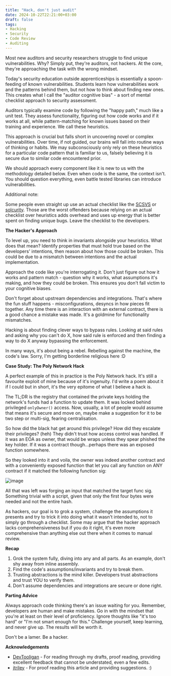 ```yaml
---
title: "Hack, don't just audit"
date: 2024-10-22T22:21:00+03:00
draft: false
tags: 
- Hacking
- Security
- Code Review
- Auditing
---
```


Most new auditors and security researchers struggle to find unique vulnerabilities. Why? Simply put, they're auditors, not hackers. At the core, they're approaching the task with the wrong mindset.

Today's security education outside apprenticeships is essentially a spoon-feeding of known vulnerabilities. Students learn how vulnerabilities work and the patterns behind them, but not how to think about finding new ones. This creates what I call the "auditor cognitive bias" - a sort of mental checklist approach to security assessment.

Auditors typically examine code by following the "happy path," much like a unit test. They assess functionality, figuring out how code works and if it works at all, while pattern-matching for known issues based on their training and experience. We call these heuristics. 

This approach is crucial but falls short in uncovering novel or complex vulnerabilities. Over time, if not guided, our brains will fall into routine ways of thinking or habits. We may subconsciously only rely on these heuristics for a particular code pattern that is familiar to us, falsely believing it is secure due to similar code encountered prior. 

We should approach every component like it is new to us with the methodology detailed below. Even when code is the same, the context isn't. You should question everything, even battle tested libraries can introduce vulnerabilities.

Additional note:

Some people even straight up use an actual checklist like the [SCSVS](https://github.com/ComposableSecurity/SCSVS) or [solcurity](https://github.com/transmissions11/solcurity). Those are the worst offenders because relying on an actual checklist over heuristics adds overhead and uses up energy that is better spent on finding unique bugs. Leave the checklist to the developers.

**The Hacker's Approach**

To level up, you need to think in invariants alongside your heuristics. What does that mean? Identify properties that must hold true based on the developers' intentions, then reason about how those could be broken. This could be due to a mismatch between intentions and the actual implementation.

Approach the code like you're interrogating it. Don't just figure out how it works and pattern match - question why it works, what assumptions it's making, and how they could be broken. This ensures you don't fall victim to your cognitive biases.

Don't forget about upstream dependencies and integrations. That's where the fun stuff happens - misconfigurations, desyncs in how pieces fit together. Any time there is an interaction with an external contract, there is a good chance a mistake was made. It's a goldmine for functionality mismatches.

Hacking is about finding clever ways to bypass rules. Looking at said rules and asking why you can't do X, how said rule is enforced and then finding a way to do X anyway bypassing the enforcement.

In many ways, it's about being a rebel. Rebelling against the machine, the code's law. Sorry, I'm getting borderline religious here :D

**Case Study: The Poly Network Hack**

A perfect example of this in practice is the Poly Network hack. It's still a favourite exploit of mine because of it's ingenuity. I'd write a poem about it if I could but in short, it's the very epitome of what I believe a hack is. 

The TL;DR is the registry that contained the private keys holding the network's funds had a function to update them. It was locked behind privileged `onlyOwner()` access. Now, usually, a lot of people would assume that means it's secure and move on, maybe make a suggestion for it to be two step or multi-sig, fearing centralisation.

So how did the black hat get around this privilege? How did they escalate their privileges? (heh)
They didn't trust how access control was handled. If it was an EOA as owner, that would be wraps unless they spear phished the key holder. If it was a contract though...perhaps there was an exposed function somewhere. 

So they looked into it and voila, the owner was indeed another contract and with a conveniently exposed function that let you call any function on ANY contract if it matched the following function sig:

![image](https://hackmd.io/_uploads/B1iZzxB5R.png)

All that was left was forging an input that matched the target func sig. Something trivial with a script, given that only the first four bytes were needed and not the entire hash.

As hackers, our goal is to grok a system, challenge the assumptions it presents and try to trick it into doing what it wasn't intended to, not to simply go through a checklist. Some may argue that the hacker approach lacks comprehensiveness but if you do it right, it's even more comprehensive than anything else out there when it comes to manual review.

**Recap**

1. Grok the system fully, diving into any and all parts. As an example, don't shy away from inline assembly.
2. Find the code's assumptions/invariants and try to break them.
3. Trusting abstractions is the mind killer. Developers trust abstractions and trust YOU to verify them.
4. Don't assume dependencies and integrations are secure or done right.

**Parting Advice**

Always approach code thinking there's an issue waiting for you. Remember, developers are human and make mistakes. Go in with the mindset that you're at least on their level of proficiency. Ignore thoughts like "it's too hard" or "I'm not smart enough for this." Challenge yourself, keep learning, and never give up. The results will be worth it.

Don't be a lamer. Be a hacker.

**Acknowledgements**

- [DevTooligan](https://x.com/devtooligan/) - For reading through my drafts, proof reading, providing excellent feedback that cannot be understated, even a few edits.
- [jtriley](https://x.com/jtriley_eth) - For proof reading this article and providing suggestions. :)
